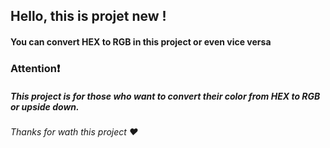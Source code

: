 ## Hello, this is projet new !
#### You can convert HEX to RGB in this project or even vice versa 

### Attention❗
##### This project is for those who want to convert their color from HEX to RGB or upside down.

###### Thanks for wath this project ❤️
